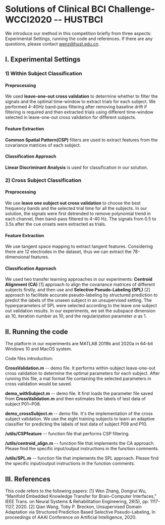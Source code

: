 # Solutions of Clinical BCI Challenge-WCCI2020 -- HUSTBCI

We introduce our method in this competition briefly from three aspects: Experimental Settings, running the code and references. If there are any questions, please contact wenz@hust.edu.cn.

## I. Experimental Settings

### 1) Within Subject Classification

#### Preprocessing
We used **leave-one-out cross validation** to determine whether to filter the signals and the optimal time-window to extract trials for each subject. We performed 4-40Hz band-pass filtering after removing baseline drift if filtering is required and then extracted trials using different time-window selected in leave-one-out cross validation for different subjects.


#### Feature Extraction
**Common Spatial Pattern(CSP)** filters are used to extract features from the covariance matrices of each subject.

#### Classification Approach
**Linear Discriminant Analysis** is used for classification in our solution.


### 2) Cross Subject Classification

#### Preprocessing

We use **leave one subject out cross validation** to choose the best frequency bands and the selected trial time for all the subjects. In our solution, the signals were first detrended to remove polynomial trend in each channel, then band-pass filtered to 4-40 Hz. The signals from 0.5 to 3.5s after the cue onsets were extracted as trials.

#### Feature Extraction

We use tangent space mapping to extract tangent features. Considering there are 12 electrodes in the dataset, thus we can extract the 78-dimensional features.

#### Classification Approach

We used two transfer learning approaches in our experiments: **Centroid Alignment (CA)** [1] approach to align the covariance matrices of different subjects firstly, and then use and **Selective Pseudo-Labeling (SPL)** [2] approach to facilitate accurate pseudo-labeling by structured prediction to predict the labels of the unseen subject in an unsupervised setting. The hyperparameters of SPL were selected according to the leave one subject out validation results. In our experiments, we set the subspace dimension as 10, iteration number as 10, and the regularization parameter $\alpha$ as 1.



## II. Running the code

The platform in our experiments are MATLAB 2019b and 2020a in 64-bit Windows 10 and MacOS system.

Code files introduction:

**CrossValidation.m** -- demo file. It performs within-subject leave-one-out cross validation to determine the optimal parameters for each subject. After running this file, a mat format file containing the selected parameters in cross validation would be saved.

**demo_withSubject.m** -- demo file. It first loads the parameter file saved from **CrossValidation.m** and then estimates the labels of test data of subject P01~P08.

**demo_crossSubject.m** -- demo file. It's the implementation of the cross subject validation. We use the eight training subjects to learn an adaptive classifier for predicting the labels of test data of subject P09 and P10.

**/utils/CSPfeature** --  function file that performs CSP filtering.

**/utils/centroid_align.m** -- function file that implements the CA approach. Please find the specific input/output instructions in the function comments.

**/utils/SPL.m** -- function file that implements the SPL approach. Please find the specific input/output instructions in the function comments.



## III. References

This code refers to the following papers:
[1] Wen Zhang, Dongrui Wu, “Manifold Embedded Knowledge Transfer for Brain-Computer Interfaces,” IEEE Trans. on Neural Systems & Rehabilitation Engineering, 28(5), pp. 1117-1127, 2020.
[2] Qian Wang, Toby P. Breckon, Unsupervised Domain Adaptation via Structured Prediction Based Selective Pseudo-Labeling, In proceedings of AAAI Conference on Artificial Intelligence, 2020.